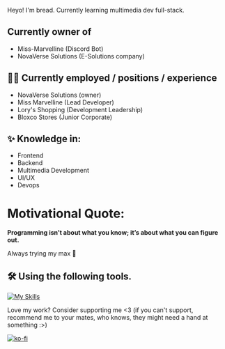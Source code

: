 Heyo! I'm bread.
Currently learning multimedia dev full-stack.

## Currently owner of 
* Miss-Marvelline (Discord Bot)
* NovaVerse Solutions (E-Solutions company)

## 👨‍💼 Currently employed / positions / experience
* NovaVerse Solutions (owner)
* Miss Marvelline (Lead Developer)
* Lory's Shopping (Development Leadership)
* Bloxco Stores (Junior Corporate)

## ✨ Knowledge in:
* Frontend
* Backend
* Multimedia Development
* UI/UX
* Devops

# Motivational Quote:
**Programming isn’t about what you know; it’s about what you can figure out.**

Always trying my max 💪

## 🛠️ Using the following tools.
[![My Skills](https://skillicons.dev/icons?i=github,gitlab,robloxstudio,blender,css,html,discord,git,ai,ps,js,vscode,obsidian,ts,figma,xd,discordjs,mongodb,react,npm,vim,vercel,bash,windows,apple,linux,arch,vim&theme=dark)](https://skillicons.dev)

Love my work? Consider supporting me <3 (if you can't support, recommend me to your mates, who knows, they might need a hand at something :>)

[![ko-fi](https://ko-fi.com/img/githubbutton_sm.svg)](https://ko-fi.com/E1E81H2FIE)
